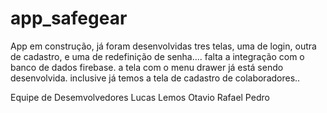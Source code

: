 # app_safegear
App em construção, já foram desenvolvidas tres telas, uma de login, outra de cadastro, e uma de redefinição de senha....
falta a integração com o banco de dados firebase.
a tela com o menu drawer já está sendo desenvolvida. inclusive já temos a tela de cadastro de colaboradores..

Equipe de Desemvolvedores
Lucas Lemos
Otavio
Rafael
Pedro
